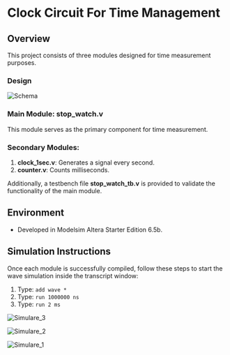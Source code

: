 # Clock Circuit For Time Management

## Overview

This project consists of three modules designed for time measurement purposes.

### Design

![Schema](https://github.com/user-attachments/assets/e9a7d1e7-2521-420e-b12f-edf73f8814fb)

### Main Module: stop_watch.v

This module serves as the primary component for time measurement.

### Secondary Modules:
1. **clock_1sec.v**: Generates a signal every second.
2. **counter.v**: Counts milliseconds.

Additionally, a testbench file **stop_watch_tb.v** is provided to validate the functionality of the main module.

## Environment

- Developed in Modelsim Altera Starter Edition 6.5b.

## Simulation Instructions

Once each module is successfully compiled, follow these steps to start the wave simulation inside the transcript window:

1. Type: `add wave *`
2. Type: `run 1000000 ns`
3. Type: `run 2 ms`

![Simulare_3](https://github.com/user-attachments/assets/16ab80b5-30ab-437b-9f0b-10546be4f11f)

![Simulare_2](https://github.com/user-attachments/assets/4f55ba53-4cb4-4331-971b-97ab658162af)

![Simulare_1](https://github.com/user-attachments/assets/5477fdd8-0b3d-436a-b91e-a37130ddbbd0)
